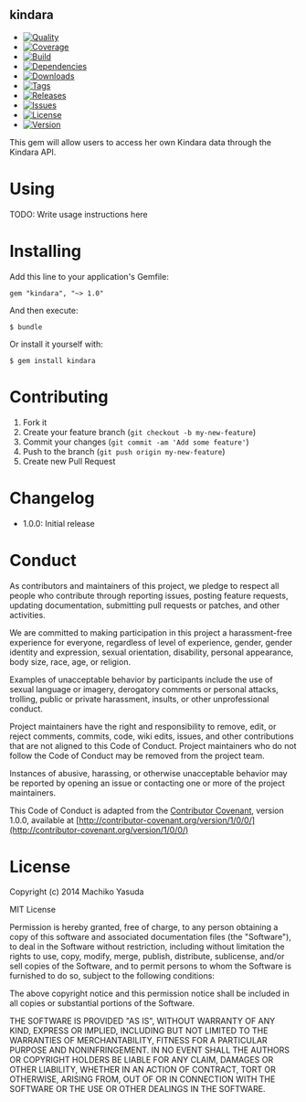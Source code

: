kindara
--------

  - [![Quality](http://img.shields.io/codeclimate/github/machikoyasuda/kindara.gem.svg?style=flat-square)](https://codeclimate.com/github/machikoyasuda/kindara.gem)
  - [![Coverage](http://img.shields.io/codeclimate/coverage/github/machikoyasuda/kindara.gem.svg?style=flat-square)](https://codeclimate.com/github/machikoyasuda/kindara.gem)
  - [![Build](http://img.shields.io/travis-ci/machikoyasuda/kindara.gem.svg?style=flat-square)](https://travis-ci.org/machikoyasuda/kindara.gem)
  - [![Dependencies](http://img.shields.io/gemnasium/machikoyasuda/kindara.gem.svg?style=flat-square)](https://gemnasium.com/machikoyasuda/kindara.gem)
  - [![Downloads](http://img.shields.io/gem/dtv/kindara.svg?style=flat-square)](https://rubygems.org/gems/kindara)
  - [![Tags](http://img.shields.io/github/tag/machikoyasuda/kindara.gem.svg?style=flat-square)](http://github.com/machikoyasuda/kindara.gem/tags)
  - [![Releases](http://img.shields.io/github/release/machikoyasuda/kindara.gem.svg?style=flat-square)](http://github.com/machikoyasuda/kindara.gem/releases)
  - [![Issues](http://img.shields.io/github/issues/machikoyasuda/kindara.gem.svg?style=flat-square)](http://github.com/machikoyasuda/kindara.gem/issues)
  - [![License](http://img.shields.io/badge/license-MIT-brightgreen.svg?style=flat-square)](http://opensource.org/licenses/MIT)
  - [![Version](http://img.shields.io/gem/v/kindara.svg?style=flat-square)](https://rubygems.org/gems/kindara)


This gem will allow users to access her own Kindara data through the Kindara API.

Using
=====

TODO: Write usage instructions here


Installing
==========

Add this line to your application's Gemfile:

    gem "kindara", "~> 1.0"

And then execute:

    $ bundle

Or install it yourself with:

    $ gem install kindara


Contributing
============

  1. Fork it
  2. Create your feature branch (`git checkout -b my-new-feature`)
  3. Commit your changes (`git commit -am 'Add some feature'`)
  4. Push to the branch (`git push origin my-new-feature`)
  5. Create new Pull Request


Changelog
=========

  - 1.0.0: Initial release


Conduct
=======

As contributors and maintainers of this project, we pledge to respect all people who contribute through reporting issues, posting feature requests, updating documentation, submitting pull requests or patches, and other activities.

We are committed to making participation in this project a harassment-free experience for everyone, regardless of level of experience, gender, gender identity and expression, sexual orientation, disability, personal appearance, body size, race, age, or religion.

Examples of unacceptable behavior by participants include the use of sexual language or imagery, derogatory comments or personal attacks, trolling, public or private harassment, insults, or other unprofessional conduct.

Project maintainers have the right and responsibility to remove, edit, or reject comments, commits, code, wiki edits, issues, and other contributions that are not aligned to this Code of Conduct. Project maintainers who do not follow the Code of Conduct may be removed from the project team.

Instances of abusive, harassing, or otherwise unacceptable behavior may be reported by opening an issue or contacting one or more of the project maintainers.

This Code of Conduct is adapted from the [Contributor Covenant](http:contributor-covenant.org), version 1.0.0, available at [http://contributor-covenant.org/version/1/0/0/](http://contributor-covenant.org/version/1/0/0/)


License
=======

Copyright (c) 2014 Machiko Yasuda

MIT License

Permission is hereby granted, free of charge, to any person obtaining
a copy of this software and associated documentation files (the
"Software"), to deal in the Software without restriction, including
without limitation the rights to use, copy, modify, merge, publish,
distribute, sublicense, and/or sell copies of the Software, and to
permit persons to whom the Software is furnished to do so, subject to
the following conditions:

The above copyright notice and this permission notice shall be
included in all copies or substantial portions of the Software.

THE SOFTWARE IS PROVIDED "AS IS", WITHOUT WARRANTY OF ANY KIND,
EXPRESS OR IMPLIED, INCLUDING BUT NOT LIMITED TO THE WARRANTIES OF
MERCHANTABILITY, FITNESS FOR A PARTICULAR PURPOSE AND
NONINFRINGEMENT. IN NO EVENT SHALL THE AUTHORS OR COPYRIGHT HOLDERS BE
LIABLE FOR ANY CLAIM, DAMAGES OR OTHER LIABILITY, WHETHER IN AN ACTION
OF CONTRACT, TORT OR OTHERWISE, ARISING FROM, OUT OF OR IN CONNECTION
WITH THE SOFTWARE OR THE USE OR OTHER DEALINGS IN THE SOFTWARE.
